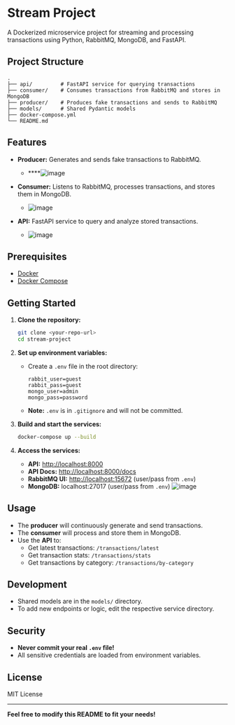 # Stream Project

A Dockerized microservice project for streaming and processing transactions using Python, RabbitMQ, MongoDB, and FastAPI.

## Project Structure

```
.
├── api/         # FastAPI service for querying transactions
├── consumer/    # Consumes transactions from RabbitMQ and stores in MongoDB
├── producer/    # Produces fake transactions and sends to RabbitMQ
├── models/      # Shared Pydantic models
├── docker-compose.yml
└── README.md
```

## Features

- **Producer:** Generates and sends fake transactions to RabbitMQ.
   - ****![image](https://github.com/user-attachments/assets/f37bd676-f292-4326-a777-7e3f4d241b3d)

- **Consumer:** Listens to RabbitMQ, processes transactions, and stores them in MongoDB.
   - ![image](https://github.com/user-attachments/assets/ed96e9f2-4df6-4126-9b3c-bfd085ceaceb)

- **API:** FastAPI service to query and analyze stored transactions.
   - ![image](https://github.com/user-attachments/assets/48e50549-1723-4404-98a2-786777f69656)




## Prerequisites

- [Docker](https://www.docker.com/get-started)
- [Docker Compose](https://docs.docker.com/compose/)

## Getting Started

1. **Clone the repository:**
   ```sh
   git clone <your-repo-url>
   cd stream-project
   ```

2. **Set up environment variables:**
   - Create a `.env` file in the root directory:
     ```
     rabbit_user=guest
     rabbit_pass=guest
     mongo_user=admin
     mongo_pass=password
     ```
   - **Note:** `.env` is in `.gitignore` and will not be committed.

3. **Build and start the services:**
   ```sh
   docker-compose up --build
   ```

4. **Access the services:**
   - **API:** [http://localhost:8000](http://localhost:8000)
   - **API Docs:** [http://localhost:8000/docs](http://localhost:8000/docs)
   - **RabbitMQ UI:** [http://localhost:15672](http://localhost:15672) (user/pass from `.env`)
   - **MongoDB:** localhost:27017 (user/pass from `.env`)
        ![image](https://github.com/user-attachments/assets/cc62f9d5-ba39-4325-a913-e24da935eb73)


## Usage

- The **producer** will continuously generate and send transactions.
- The **consumer** will process and store them in MongoDB.
- Use the **API** to:
  - Get latest transactions: `/transactions/latest`
  - Get transaction stats: `/transactions/stats`
  - Get transactions by category: `/transactions/by-category`

## Development

- Shared models are in the `models/` directory.
- To add new endpoints or logic, edit the respective service directory.

## Security

- **Never commit your real `.env` file!**
- All sensitive credentials are loaded from environment variables.

## License

MIT License

---

**Feel free to modify this README to fit your needs!** 
